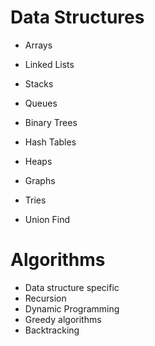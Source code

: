 # Data Structures
- Arrays
- Linked Lists
- Stacks
- Queues
- Binary Trees
- Hash Tables

- Heaps
- Graphs
- Tries
- Union Find

# Algorithms
- Data structure specific
- Recursion
- Dynamic Programming
- Greedy algorithms
- Backtracking
